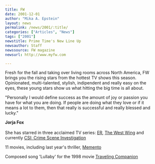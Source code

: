 ```yaml
---
title: FW
date: 2001-12-01
author: "Mika A. Epstein"
layout: news
permalink: /news/2001/:title/
categories: ["Articles", "News"]
tags: ["2001"]
newstitle: Prime Time's New Line Up  
newsauthor: Staff  
newssource: FW magazine  
newsurl: http://www.myfw.com  

---
```

Fresh for the fall and taking over living rooms across North America, FW brings you the rising stars from the hottest TV shows this season. Opinionated, multi-talented, stylish, indipendent and really easy on the eyes, these young stars show us what hitting the big time is all about.

"Personally I would define success as the amount of joy or passion you have for what you are doing. If people are doing what they love or if it means a lot to them, then that really is successful and really blessed and lucky."

<B>Jorja Fox</B><br /> <BR />She has starred in three acclaimed TV series: <U>ER</U>, <U>The West Wing</U> and currently <U>CSI: Crime Scene Investigation</U>
  
11 movies, including last year's thriller, <U>Memento</U>  
  
Composed song 'Lullaby' for the 1998 movie <U>Traveling Companion</U>

